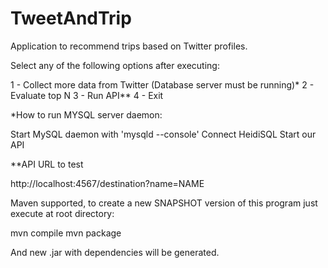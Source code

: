 # TweetAndTrip
Application to recommend trips based on Twitter profiles.

Select any of the following options after executing:

1 - Collect more data from Twitter (Database server must be running)*
2 - Evaluate top N
3 - Run API**
4 - Exit


*How to run MYSQL server daemon:

Start MySQL daemon with 'mysqld --console'
Connect HeidiSQL
Start our API

**API URL to test

http://localhost:4567/destination?name=NAME


Maven supported, to create a new SNAPSHOT version of this program just execute at root directory:

mvn compile
mvn package

And new .jar with dependencies will be generated.